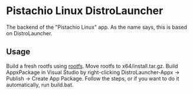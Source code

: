 # Pistachio Linux DistroLauncher

The backend of the "Pistachio Linux" app. As the name says, this is based on DistroLauncher.

## Usage

Build a fresh rootfs using [rootfs](https://github.com/PistachioLinux/rootfs). Move rootfs to x64/install.tar.gz. Build AppxPackage in Visual Studio by right-clicking DistroLauncher-Appx -> Publish -> Create App Package. Follow the steps, or if you want to do it automatically, run build.bat. 
